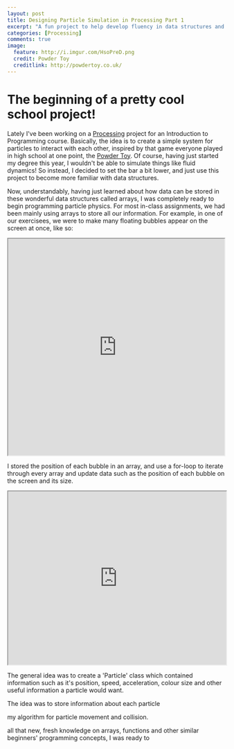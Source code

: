 ```yaml
---
layout: post
title: Designing Particle Simulation in Processing Part 1
excerpt: "A fun project to help develop fluency in data structures and algorithms"
categories: [Processing]
comments: true
image:
  feature: http://i.imgur.com/HsoPreD.png
  credit: Powder Toy
  creditlink: http://powdertoy.co.uk/
---
```

# The beginning of a pretty cool school project!

Lately I've been working on a [Processing](https://processing.org/) project for an Introduction to Programming course. Basically, the idea is to create a simple system for particles to interact with each other, inspired by that game everyone played in high school at one point, the [Powder Toy](powdertoy.co.uk). Of course, having just started my degree this year, I wouldn't be able to simulate things like fluid dynamics! So instead, I decided to set the bar a bit lower, and just use this project to become more familiar with data structures. 

Now, understandably, having just learned about how data can be stored in these wonderful data structures called arrays, I was completely ready to begin programming particle physics. For most in-class assignments, we had been mainly using arrays to store all our information. For example, in one of our exercisees, we were to make many floating bubbles appear on the screen at once, like so:

<iframe src="https://www.openprocessing.org/sketch/426978/embed/" width="500" height="500"></iframe>

I stored the position of each bubble in an array, and use a for-loop to iterate through every array and update data such as the position of each bubble on the screen and its size. 


<iframe src="https://www.openprocessing.org/sketch/426978/embed/" width="100%" height="400"></iframe>

The general idea was to create a 'Particle' class which contained information such as it's position, speed, acceleration, colour size and other useful information a particle would want.

The idea was to store information about each particle 



my algorithm for particle movement and collision. 

all that new, fresh knowledge on arrays, functions and other similar beginners' programming concepts, I was ready to 
